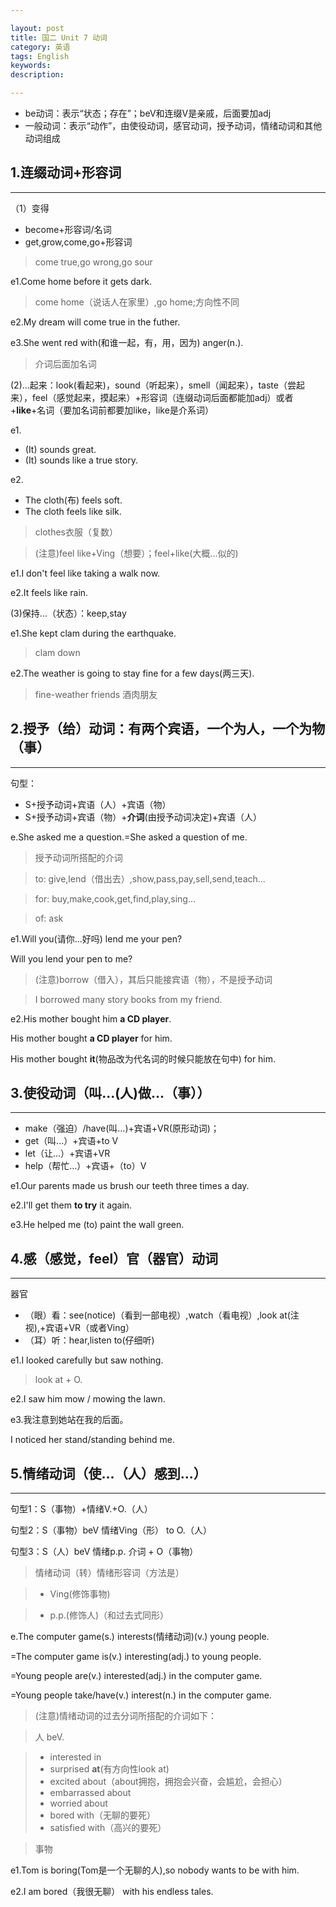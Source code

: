 ```yaml
---

layout: post
title: 国二 Unit 7 动词
category: 英语
tags: English
keywords: 
description: 

---
```


- be动词：表示“状态；存在”；beV和连缀V是亲戚，后面要加adj
- 一般动词：表示“动作”，由使役动词，感官动词，授予动词，情绪动词和其他动词组成

## 1.连缀动词+形容词

----------


（1）变得

- become+形容词/名词
- get,grow,come,go+形容词

>come true,go wrong,go sour

e1.Come home before it gets dark.

>come home（说话人在家里）,go home;方向性不同

e2.My dream will come true in the futher.

e3.She went red with(和谁一起，有，用，因为) anger(n.).

>介词后面加名词

(2)...起来：look(看起来)，sound（听起来），smell（闻起来），taste（尝起来），feel（感觉起来，摸起来）+形容词（连缀动词后面都能加adj）或者+**like**+名词（要加名词前都要加like，like是介系词）

e1.

- (It) sounds great.
- (It) sounds like a true story.


e2.

- The cloth(布) feels soft.
- The cloth feels like silk.

>clothes衣服（复数）

>(注意)feel like+Ving（想要）；feel+like(大概...似的)

e1.I don't feel like taking a walk now.

e2.It feels like rain. 


(3)保持...（状态）：keep,stay

e1.She kept clam during the earthquake.

>clam down

e2.The weather is going to stay fine for a few days(两三天).

>fine-weather friends 酒肉朋友
 
## 2.授予（给）动词：有两个宾语，一个为人，一个为物（事）

----------


句型：

- S+授予动词+宾语（人）+宾语（物）
- S+授予动词+宾语（物）+**介词**(由授予动词决定)+宾语（人）

e.She asked me a question.=She asked a question of me.

>授予动词所搭配的介词

>to: give,lend（借出去）,show,pass,pay,sell,send,teach...

>for: buy,make,cook,get,find,play,sing...

>of: ask

e1.Will you(请你...好吗) lend me your pen?

Will you lend your pen to me?

>(注意)borrow（借入），其后只能接宾语（物），不是授予动词

>I borrowed many story books from my friend.

e2.His mother bought him **a CD player**.

His mother bought **a CD player** for him.

His mother bought **it**(物品改为代名词的时候只能放在句中) for him.

## 3.使役动词（叫...(人)做...（事））

----------


- make（强迫）/have(叫...)+宾语+VR(原形动词)；
- get（叫...）+宾语+to V
- let（让...）+宾语+VR
- help（帮忙...）+宾语+（to）V

e1.Our parents made us brush our teeth three times a day.

e2.I'll get them **to try** it again.

e3.He helped me (to) paint the wall green.

## 4.感（感觉，feel）官（器官）动词

----------

 
器官

- （眼）看：see(notice)（看到一部电视）,watch（看电视）,look at(注视),+宾语+VR（或者Ving）
- （耳）听：hear,listen to(仔细听)

e1.I looked carefully but saw nothing. 

>look at + O.

e2.I saw him mow / mowing the lawn.

e3.我注意到她站在我的后面。

I noticed her stand/standing behind me.

## 5.情绪动词（使...（人）感到...）

----------


句型1：S（事物）+情绪V.+O.（人）

句型2：S（事物）beV 情绪Ving（形） to O.（人）

句型3：S（人）beV 情绪p.p. 介词 + O（事物）

>情绪动词（转）情绪形容词（方法是）

>- Ving(修饰事物)

>- p.p.(修饰人)（和过去式同形）

e.The computer game(s.) interests(情绪动词)(v.) young people.

=The computer game is(v.) interesting(adj.) to young people.

=Young people are(v.) interested(adj.) in the computer game.

=Young people take/have(v.) interest(n.) in the computer game.

>(注意)情绪动词的过去分词所搭配的介词如下：

>人 beV.

>- interested in
>- surprised **at**(有方向性look at)
>- excited about（about拥抱，拥抱会兴奋，会尴尬，会担心）
>- embarrassed about
>- worried about
>- bored with（无聊的要死）
>- satisfied with（高兴的要死）

>事物

e1.Tom is boring(Tom是一个无聊的人),so nobody wants to be with him.

e2.I am bored（我很无聊） with his endless tales.


